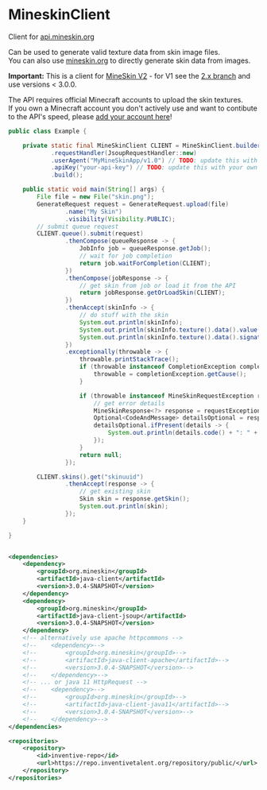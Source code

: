 # MineskinClient

Client for [api.mineskin.org](https://mineskin.org)

Can be used to generate valid texture data from skin image files.  
You can also use [mineskin.org](https://mineskin.org) to directly generate skin data from images.

**Important:** This is a client for [MineSkin V2](https://docs.mineskin.org/docs/guides/migrating-to-v2/) - for V1 see the [2.x branch](https://github.com/InventivetalentDev/MineskinClient/tree/2.x) and use versions < 3.0.0. 

The API requires official Minecraft accounts to upload the skin textures.  
If you own a Minecraft account you don't actively use and want to contibute to the API's speed,
please [add your account here](https://account.mineskin.org)!

```java
public class Example {

    private static final MineSkinClient CLIENT = MineSkinClient.builder()
            .requestHandler(JsoupRequestHandler::new)
            .userAgent("MyMineSkinApp/v1.0") // TODO: update this with your own user agent
            .apiKey("your-api-key") // TODO: update this with your own API key (https://account.mineskin.org/keys)
            .build();

    public static void main(String[] args) {
        File file = new File("skin.png");
        GenerateRequest request = GenerateRequest.upload(file)
                .name("My Skin")
                .visibility(Visibility.PUBLIC);
        // submit queue request
        CLIENT.queue().submit(request)
                .thenCompose(queueResponse -> {
                    JobInfo job = queueResponse.getJob();
                    // wait for job completion
                    return job.waitForCompletion(CLIENT);
                })
                .thenCompose(jobResponse -> {
                    // get skin from job or load it from the API
                    return jobResponse.getOrLoadSkin(CLIENT);
                })
                .thenAccept(skinInfo -> {
                    // do stuff with the skin
                    System.out.println(skinInfo);
                    System.out.println(skinInfo.texture().data().value());
                    System.out.println(skinInfo.texture().data().signature());
                })
                .exceptionally(throwable -> {
                    throwable.printStackTrace();
                    if (throwable instanceof CompletionException completionException) {
                        throwable = completionException.getCause();
                    }

                    if (throwable instanceof MineSkinRequestException requestException) {
                        // get error details
                        MineSkinResponse<?> response = requestException.getResponse();
                        Optional<CodeAndMessage> detailsOptional = response.getErrorOrMessage();
                        detailsOptional.ifPresent(details -> {
                            System.out.println(details.code() + ": " + details.message());
                        });
                    }
                    return null;
                });

        CLIENT.skins().get("skinuuid")
                .thenAccept(response -> {
                    // get existing skin
                    Skin skin = response.getSkin();
                    System.out.println(skin);
                });
    }

}
```  


```xml

<dependencies>
    <dependency>
        <groupId>org.mineskin</groupId>
        <artifactId>java-client</artifactId>
        <version>3.0.4-SNAPSHOT</version>
    </dependency>
    <dependency>
        <groupId>org.mineskin</groupId>
        <artifactId>java-client-jsoup</artifactId>
        <version>3.0.4-SNAPSHOT</version>
    </dependency>
    <!-- alternatively use apache httpcommons -->
    <!--    <dependency>-->
    <!--        <groupId>org.mineskin</groupId>-->
    <!--        <artifactId>java-client-apache</artifactId>-->
    <!--        <version>3.0.4-SNAPSHOT</version>-->
    <!--    </dependency>-->
    <!-- ... or java 11 HttpRequest -->
    <!--    <dependency>-->
    <!--        <groupId>org.mineskin</groupId>-->
    <!--        <artifactId>java-client-java11</artifactId>-->
    <!--        <version>3.0.4-SNAPSHOT</version>-->
    <!--    </dependency>-->
</dependencies>
```
```xml
<repositories>
    <repository>
        <id>inventive-repo</id>
        <url>https://repo.inventivetalent.org/repository/public/</url>
    </repository>
</repositories>
```
